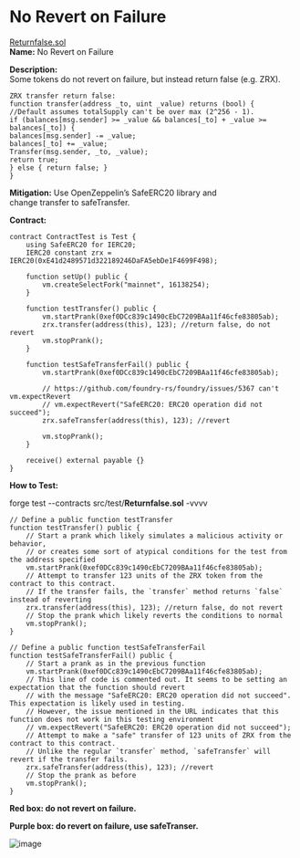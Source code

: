 # No Revert on Failure  
[Returnfalse.sol](https://github.com/SunWeb3Sec/DeFiVulnLabs/blob/main/src/test/Returnfalse.sol)  
**Name:** No Revert on Failure

**Description:**  
Some tokens do not revert on failure, but instead return false (e.g. ZRX).  
```
ZRX transfer return false:
function transfer(address _to, uint _value) returns (bool) {
//Default assumes totalSupply can't be over max (2^256 - 1).
if (balances[msg.sender] >= _value && balances[_to] + _value >= balances[_to]) {
balances[msg.sender] -= _value;
balances[_to] += _value;
Transfer(msg.sender, _to, _value);
return true;
} else { return false; }
}
```
**Mitigation:**
Use OpenZeppelin’s SafeERC20 library and change transfer to safeTransfer.

**Contract:**  
```
contract ContractTest is Test {
    using SafeERC20 for IERC20;
    IERC20 constant zrx = IERC20(0xE41d2489571d322189246DaFA5ebDe1F4699F498);

    function setUp() public {
        vm.createSelectFork("mainnet", 16138254);
    }

    function testTransfer() public {
        vm.startPrank(0xef0DCc839c1490cEbC7209BAa11f46cfe83805ab);
        zrx.transfer(address(this), 123); //return false, do not revert
        vm.stopPrank();
    }

    function testSafeTransferFail() public {
        vm.startPrank(0xef0DCc839c1490cEbC7209BAa11f46cfe83805ab);

        // https://github.com/foundry-rs/foundry/issues/5367 can't vm.expectRevert
        // vm.expectRevert("SafeERC20: ERC20 operation did not succeed");
        zrx.safeTransfer(address(this), 123); //revert

        vm.stopPrank();
    }

    receive() external payable {}
}
```
**How to Test:**

forge test --contracts src/test/**Returnfalse.sol** -vvvv  
```
// Define a public function testTransfer
function testTransfer() public {
    // Start a prank which likely simulates a malicious activity or behavior, 
    // or creates some sort of atypical conditions for the test from the address specified
    vm.startPrank(0xef0DCc839c1490cEbC7209BAa11f46cfe83805ab);
    // Attempt to transfer 123 units of the ZRX token from the contract to this contract. 
    // If the transfer fails, the `transfer` method returns `false` instead of reverting
    zrx.transfer(address(this), 123); //return false, do not revert
    // Stop the prank which likely reverts the conditions to normal
    vm.stopPrank();
}

// Define a public function testSafeTransferFail
function testSafeTransferFail() public {
    // Start a prank as in the previous function
    vm.startPrank(0xef0DCc839c1490cEbC7209BAa11f46cfe83805ab);
    // This line of code is commented out. It seems to be setting an expectation that the function should revert 
    // with the message "SafeERC20: ERC20 operation did not succeed". This expectation is likely used in testing.
    // However, the issue mentioned in the URL indicates that this function does not work in this testing environment
    // vm.expectRevert("SafeERC20: ERC20 operation did not succeed");
    // Attempt to make a "safe" transfer of 123 units of ZRX from the contract to this contract.
    // Unlike the regular `transfer` method, `safeTransfer` will revert if the transfer fails.
    zrx.safeTransfer(address(this), 123); //revert
    // Stop the prank as before
    vm.stopPrank();
}
```
**Red box: do not revert on failure.**

**Purple box: do revert on failure, use safeTranser.**  

![image](https://web3sec.notion.site/image/https%3A%2F%2Fs3-us-west-2.amazonaws.com%2Fsecure.notion-static.com%2F70a109c0-22ec-4d60-9a60-494b7a5aae5c%2FUntitled.png?table=block&id=af8e2066-e87c-4f97-9fe0-774e6c2888d8&spaceId=369b5001-5511-4fe6-a099-48af1d841f20&width=1840&userId=&cache=v2)